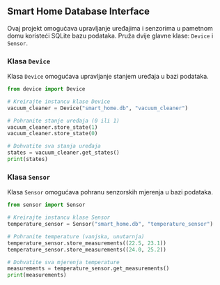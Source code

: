 ## Smart Home Database Interface

Ovaj projekt omogućava upravljanje uređajima i senzorima u pametnom domu koristeći SQLite bazu podataka. Pruža dvije glavne klase: `Device` i `Sensor`.

### Klasa `Device`

Klasa `Device` omogućava upravljanje stanjem uređaja u bazi podataka.

```python
from device import Device

# Kreirajte instancu klase Device
vacuum_cleaner = Device("smart_home.db", "vacuum_cleaner")

# Pohranite stanje uređaja (0 ili 1)
vacuum_cleaner.store_state(1)
vacuum_cleaner.store_state(0)

# Dohvatite sva stanja uređaja
states = vacuum_cleaner.get_states()
print(states)

```

### Klasa `Sensor`

Klasa `Sensor` omogućava pohranu senzorskih mjerenja u bazi podataka.

```python
from sensor import Sensor

# Kreirajte instancu klase Sensor
temperature_sensor = Sensor("smart_home.db", "temperature_sensor")

# Pohranite temperature (vanjska, unutarnja)
temperature_sensor.store_measurements((22.5, 23.1))
temperature_sensor.store_measurements((24.0, 25.2))

# Dohvatite sva mjerenja temperature
measurements = temperature_sensor.get_measurements()
print(measurements)

```
